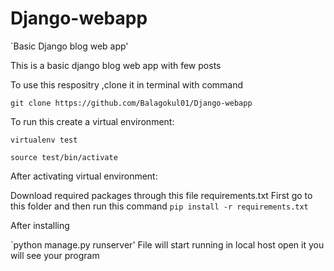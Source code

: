 # Django-webapp

`Basic Django blog web app'

This is a basic django blog web app with few posts

To use this respositry ,clone it in terminal with command 

`git clone https://github.com/Balagokul01/Django-webapp`


To run this create a virtual environment:

`virtualenv test`

`source test/bin/activate`


After activating virtual environment:

Download required packages through this file requirements.txt
First go to this folder and then run this command
`pip install -r requirements.txt `


After installing 

`python manage.py runserver'
File will start running in local host open it you will see your program



